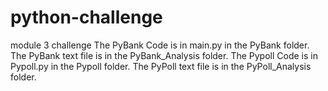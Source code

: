 # python-challenge
module 3 challenge
The PyBank Code is in main.py in the PyBank folder.
The PyBank text file is in the PyBank_Analysis folder.
The Pypoll Code is in Pypoll.py in the Pypoll folder.
The PyPoll text file is in the PyPoll_Analysis folder.
